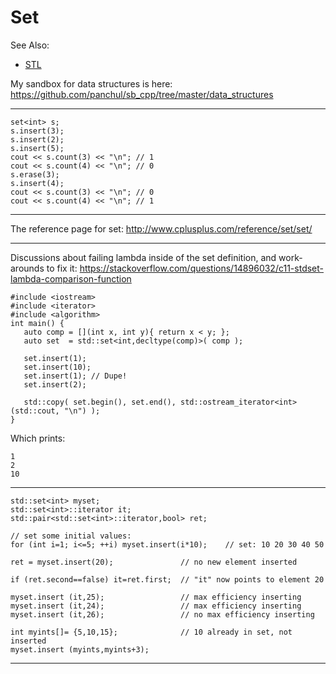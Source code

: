 # Set

See Also:
  - [STL](STL.md)
  
My sandbox for data structures is here:
https://github.com/panchul/sb_cpp/tree/master/data_structures
  
---

    set<int> s;
    s.insert(3);
    s.insert(2);
    s.insert(5);
    cout << s.count(3) << "\n"; // 1
    cout << s.count(4) << "\n"; // 0
    s.erase(3);
    s.insert(4);
    cout << s.count(3) << "\n"; // 0
    cout << s.count(4) << "\n"; // 1

---

The reference page for set:
http://www.cplusplus.com/reference/set/set/

---

Discussions about failing lambda inside of the set definition, and work-arounds to fix it:
https://stackoverflow.com/questions/14896032/c11-stdset-lambda-comparison-function

    #include <iostream>
    #include <iterator>
    #include <algorithm>
    int main() {
       auto comp = [](int x, int y){ return x < y; };
       auto set  = std::set<int,decltype(comp)>( comp );
    
       set.insert(1);
       set.insert(10);
       set.insert(1); // Dupe!
       set.insert(2);
    
       std::copy( set.begin(), set.end(), std::ostream_iterator<int>(std::cout, "\n") );
    }
    
Which prints:
    
    1
    2
    10

---

    std::set<int> myset;
    std::set<int>::iterator it;
    std::pair<std::set<int>::iterator,bool> ret;
    
    // set some initial values:
    for (int i=1; i<=5; ++i) myset.insert(i*10);    // set: 10 20 30 40 50
    
    ret = myset.insert(20);               // no new element inserted
    
    if (ret.second==false) it=ret.first;  // "it" now points to element 20
    
    myset.insert (it,25);                 // max efficiency inserting
    myset.insert (it,24);                 // max efficiency inserting
    myset.insert (it,26);                 // no max efficiency inserting
    
    int myints[]= {5,10,15};              // 10 already in set, not inserted
    myset.insert (myints,myints+3);

-----  